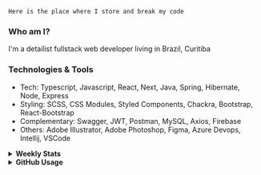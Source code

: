 ```
Here is the place where I store and break my code
```
### Who am I?
I'm a detailist fullstack web developer living in Brazil, Curitiba

### Technologies & Tools
- Tech: Typescript, Javascript, React, Next, Java, Spring, Hibernate, Node, Express
- Styling: SCSS, CSS Modules, Styled Components, Chackra, Bootstrap, React-Bootstrap
- Complementary: Swagger, JWT, Postman, MySQL, Axios, Firebase
- Others: Adobe Illustrator, Adobe Photoshop, Figma, Azure Devops, Intellij, VSCode

<details>
  <summary><b> Weekly Stats</b></summary>
<!--START_SECTION:waka-->

```txt
TypeScript       22 hrs 56 mins  ████████████████████▒░░░░   81.76 %
JavaScript       2 hrs 26 mins   ██▒░░░░░░░░░░░░░░░░░░░░░░   08.72 %
JSON             1 hr 58 mins    █▓░░░░░░░░░░░░░░░░░░░░░░░   07.01 %
Ezhil            22 mins         ▒░░░░░░░░░░░░░░░░░░░░░░░░   01.36 %
YAML             15 mins         ▒░░░░░░░░░░░░░░░░░░░░░░░░   00.90 %
```

<!--END_SECTION:waka-->
</details>

<details>
  <summary><b> GitHub Usage</b></summary>
  
[![Top Langs](https://github-readme-stats.vercel.app/api/top-langs/?username=gxlpes&&langs_count=9&layout=compact)](https://github.com/anuraghazra/github-readme-stats)

</details>
